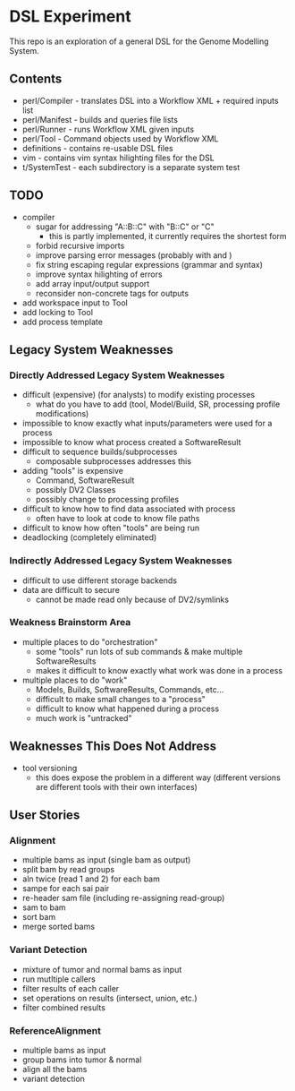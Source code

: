 # DSL Experiment

This repo is an exploration of a general DSL for the Genome Modelling System.


## Contents
* perl/Compiler - translates DSL into a Workflow XML + required inputs list
* perl/Manifest - builds and queries file lists
* perl/Runner - runs Workflow XML given inputs
* perl/Tool - Command objects used by Workflow XML
* definitions - contains re-usable DSL files
* vim - contains vim syntax hilighting files for the DSL
* t/SystemTest - each subdirectory is a separate system test


## TODO
- compiler
    - sugar for addressing "A::B::C" with "B::C" or "C"
        - this is partly implemented, it currently requires the shortest form
    - forbid recursive imports
    - improve parsing error messages (probably with <reject> and <error>)
    - fix string escaping regular expressions (grammar and syntax)
    - improve syntax hilighting of errors
    - add array input/output support
    - reconsider non-concrete tags for outputs
- add workspace input to Tool
- add locking to Tool
- add process template

## Legacy System Weaknesses
### Directly Addressed Legacy System Weaknesses
- difficult (expensive) (for analysts) to modify existing processes
    - what do you have to add (tool, Model/Build, SR, processing profile
      modifications)
- impossible to know exactly what inputs/parameters were used for a process
- impossible to know what process created a SoftwareResult
- difficult to sequence builds/subprocesses
    - composable subprocesses addresses this
- adding "tools" is expensive
    - Command, SoftwareResult
    - possibly DV2 Classes
    - possibly change to processing profiles
- difficult to know how to find data associated with process
    - often have to look at code to know file paths
- difficult to know how often "tools" are being run
- deadlocking (completely eliminated)

### Indirectly Addressed Legacy System Weaknesses
- difficult to use different storage backends
- data are difficult to secure
    - cannot be made read only because of DV2/symlinks

### Weakness Brainstorm Area
- multiple places to do "orchestration"
    - some "tools" run lots of sub commands & make multiple SoftwareResults
    - makes it difficult to know exactly what work was done in a process
- multiple places to do "work"
    - Models, Builds, SoftwareResults, Commands, etc...
    - difficult to make small changes to a "process"
    - difficult to know what happened during a process
    - much work is "untracked"

## Weaknesses This Does Not Address
- tool versioning
    - this does expose the problem in a different way (different versions are
      different tools with their own interfaces)

## User Stories
### Alignment
- multiple bams as input (single bam as output)
- split bam by read groups
- aln twice (read 1 and 2) for each bam
- sampe for each sai pair
- re-header sam file (including re-assigning read-group)
- sam to bam
- sort bam
- merge sorted bams

### Variant Detection
- mixture of tumor and normal bams as input
- run mutltiple callers
- filter results of each caller
- set operations on results (intersect, union, etc.)
- filter combined results

### ReferenceAlignment
- multiple bams as input
- group bams into tumor & normal
- align all the bams
- variant detection
